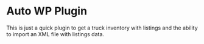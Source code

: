 # Auto WP Plugin
 This is just a quick plugin to get a truck inventory with listings and the ability to import an XML file with listings data.
